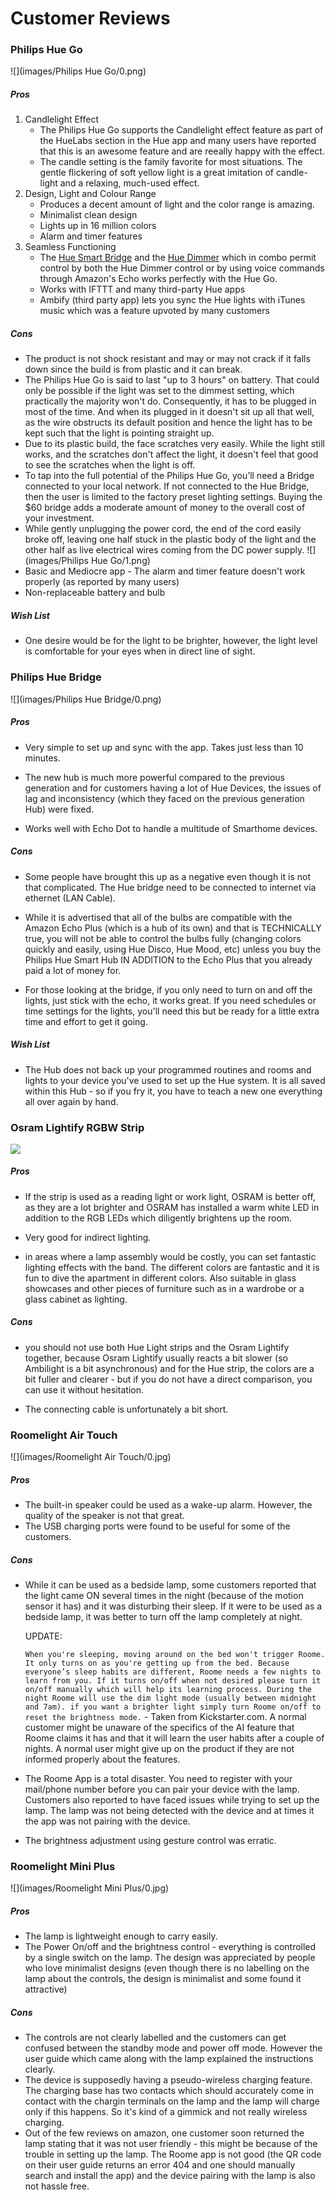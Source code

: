 # Customer Reviews

### Philips Hue Go
![](images/Philips Hue Go/0.png)

##### Pros
1. Candlelight Effect
    - The Philips Hue Go supports the Candlelight effect feature as part of the HueLabs section in the Hue app and many users have reported that this is an awesome feature and are reeally happy with the effect.
    - The candle setting is the family favorite for most situations. The gentle flickering of soft yellow light is a great imitation of candle-light and a relaxing, much-used effect.
2. Design, Light and Colour Range
    - Produces a decent amount of light and the color range is amazing.
    - Minimalist clean design
    - Lights up in 16 million colors
    - Alarm and timer features
3. Seamless Functioning
    - The [Hue Smart Bridge](https://www.amazon.com/Philips-Hue-Smart-Bridge-Compatible-with-Amazon-Alexa-Apple-HomeKit-and-Google-Assistant/dp/B014H2P42K/ref=cm_cr_dp_d_rvw_txt?ie=UTF8) and the [Hue Dimmer](https://www.amazon.com/Philips-Hue-Smart-Dimmer-Switch-with-Remote-Installation-Free-Exclusive-for-Philips-Hue-Lights/dp/B0167Z0P3I/ref=cm_cr_dp_d_rvw_txt?ie=UTF8) which in combo permit control by both the Hue Dimmer control or by using voice commands through Amazon's Echo works perfectly with the Hue Go.
    - Works with IFTTT and many third-party Hue apps
    - Ambify (third party app) lets you sync the Hue lights with iTunes music which was a feature upvoted by many customers

##### Cons
- The product is not shock resistant and may or may not crack if it falls down since the build is from plastic and it can break.
- The Philips Hue Go is said to last "up to 3 hours" on battery. That could only be possible if the light was set to the dimmest setting, which practically the majority won't do. Consequently, it has to be plugged in most of the time. And when its plugged in it doesn't sit up all that well, as the wire obstructs its default position and hence the light has to be kept such that the light is pointing straight up.
- Due to its plastic build, the face scratches very easily. While the light still works, and the scratches don't affect the light, it doesn't feel that good to see the scratches when the light is off.
- To tap into the full potential of the Philips Hue Go, you’ll need a Bridge connected to your local network. If not connected to the Hue Bridge, then the user is limited to the factory preset lighting settings. Buying the $60 bridge adds a moderate amount of money to the overall cost of your investment.
- While gently unplugging the power cord, the end of the cord easily broke off, leaving one half stuck in the plastic body of the light and the other half as live electrical wires coming from the DC power supply.
![](images/Philips Hue Go/1.png)
- Basic and Mediocre app - The alarm and timer feature doesn't work properly (as reported by many users)
- Non-replaceable battery and bulb

##### Wish List
- One desire would be for the light to be brighter, however, the light level is comfortable for your eyes when in direct line of sight.

### Philips Hue Bridge

![](images/Philips Hue Bridge/0.png)

##### Pros
- Very simple to set up and sync with the app. Takes just less than 10 minutes.

- The new hub is much more powerful compared to the previous generation and for customers having a lot of Hue Devices, the issues of lag and inconsistency (which they faced on the previous generation Hub) were fixed.

- Works well with Echo Dot to handle a multitude of Smarthome devices.

##### Cons
- Some people have brought this up as a negative even though it is not that complicated. The Hue bridge need to be connected to internet via ethernet (LAN Cable).

- While it is advertised that all of the bulbs are compatible with the Amazon Echo Plus (which is a hub of its own) and that is TECHNICALLY true, you will not be able to control the bulbs fully (changing colors quickly and easily, using Hue Disco, Hue Mood, etc) unless you buy the Philips Hue Smart Hub IN ADDITION to the Echo Plus that you already paid a lot of money for.

- For those looking at the bridge, if you only need to turn on and off the lights, just stick with the echo, it works great. If you need schedules or time settings for the lights, you'll need this but be ready for a little  extra time and effort to get it going.

##### Wish List
- The Hub does not back up your programmed routines and rooms and lights to your device you've used to set up the Hue system. It is all saved within this Hub - so if you fry it, you have to teach a new one everything all over again by hand.

### Osram Lightify RGBW Strip
![](images/Osram/0.jpg)

##### Pros
- If the strip is used as a reading light or work light, OSRAM is better off, as they are a lot brighter and OSRAM has installed a warm white LED in addition to the RGB LEDs which diligently brightens up the room.

- Very good for indirect lighting.

- in areas where a lamp assembly would be costly, you can set fantastic lighting effects with the band. The different colors are fantastic and it is fun to dive the apartment in different colors. Also suitable in glass showcases and other pieces of furniture such as in a wardrobe or a glass cabinet as lighting.

##### Cons
- you should not use both Hue Light strips and the Osram Lightify together, because Osram Lightify usually reacts a bit slower (so Ambilight is a bit asynchronous) and for the Hue strip, the colors are a bit fuller and clearer - but if you do not have a direct comparison, you can use it without hesitation.

- The connecting cable is unfortunately a bit short.

### Roomelight Air Touch
![](images/Roomelight Air Touch/0.jpg)

##### Pros
- The built-in speaker could be used as a wake-up alarm. However, the quality of the speaker is not that great.
- The USB charging ports were found to be useful for some of the customers.

##### Cons
- While it can be used as a bedside lamp, some customers reported that the light came ON several times in the night (because of the motion sensor it has) and it was disturbing their sleep. If it were to be used as a bedside lamp, it was better to turn off the lamp completely at night.

  UPDATE:

  ```When you're sleeping, moving around on the bed won't trigger Roome. It only turns on as you're getting up from the bed. Because everyone’s sleep habits are different, Roome needs a few nights to learn from you. If it turns on/off when not desired please turn it on/off manually which will help its learning process. During the night Roome will use the dim light mode (usually between midnight and 7am). if you want a brighter light simply turn Roome on/off to reset the brightness mode.``` - Taken from Kickstarter.com. A normal customer might be unaware of the specifics of the AI feature that Roome claims it has and that it will learn the user habits after a couple of nights. A normal user might give up on the product if they are not informed properly about the features.
- The Roome App is a total disaster. You need to register with your mail/phone number before you can pair your device with the lamp. Customers also reported to have faced issues while trying to set up the lamp. The lamp was not being detected with the device and at times it the app was not pairing with the device.
- The brightness adjustment using gesture control was erratic.

### Roomelight Mini Plus
![](images/Roomelight Mini Plus/0.jpg)

##### Pros
- The lamp is lightweight enough to carry easily.
- The Power On/off and the brightness control - everything is controlled by a single switch on the lamp. The design was appreciated by people who love minimalist designs (even though there is no labelling on the lamp about the controls, the design is minimalist and some found it attractive)

##### Cons
- The controls are not clearly labelled and the customers can get confused between the standby mode and power off mode. However the user guide which came along with the lamp explained the instructions clearly.
- The device is supposedly having a pseudo-wireless charging feature. The charging base has two contacts which should accurately come in contact with the chargin terminals on the lamp and the lamp will charge only if this happens. So it's kind of a gimmick and not really wireless charging.
- Out of the few reviews on amazon, one customer soon returned the lamp stating that it was not user friendly - this might be because of the trouble in setting up the lamp. The Roome app is not good (the QR code on their user guide returns an error 404 and one should manually search and install the app) and the device pairing with the lamp is also not hassle free. 
